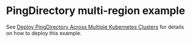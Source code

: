 # PingDirectory multi-region example
See [Deploy PingDirectory Across Multiple Kubernetes Clusters](https://devops.pingidentity.com/deployment/deployPDMultiRegion/) for details on how to deploy this example.